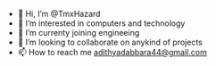 - 👋 Hi, I’m @TmxHazard
- 👀 I’m interested in computers and technology 
- 🌱 I’m currenty joining engineeing 
- 💞️ I’m looking to collaborate on anykind of projects
- 📫 How to reach me adithyadabbara44@gmail.com

<!---
TmxHazard/TmxHazard is a ✨ special ✨ repository because its `README.md` (this file) appears on your GitHub profile.
You can click the Preview link to take a look at your changes.
--->
